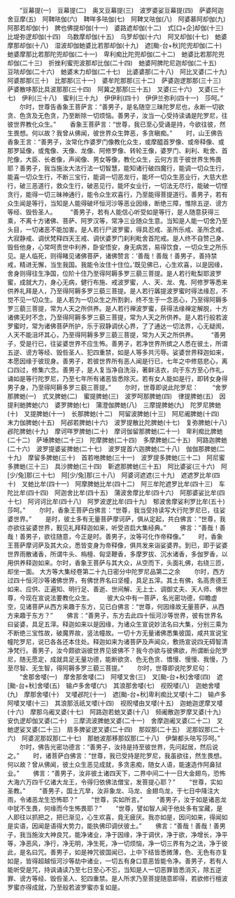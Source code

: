 <!-- { "loadSidebar": true } -->
　　“豆幕提(一)　豆幕提(二)　奥叉豆幕提(三)　波罗婆娑豆幕提(四)　萨婆阿迦舍豆摩(五)　阿鞞呿伽(六)　鞞咩多呿伽(七)　阿鞞叉呿伽(八)　阿婆慕阿却伽(九)　阿那若却伽(十)　脾也佛提却伽(十一)　婆路遮却伽(十二)　式[口+企]却伽(十三)　比堤弥逻却伽(十四)　乌数摩却伽(十五)　乌罗却伽(十六)　阿叉却伽(十七)　虵婆摩那却伽(十八)　湿波却伽虵婆比若那却伽(十九)　遮[颱-台+秋]陀兜却伽(二十)　虵婆摩那比若那陀兜却伽(二十一)　卑利痴比陀兜却伽(二十二)　虵婆比若那陀兜却伽(二十三)　折挫利蜜兜波那却比伽(二十四)　虵婆阿脾陀尼迦却伽(二十五)　豆呿却伽(二十六)　虵婆末力却伽(二十七)　比婆婆那(二十八)　阿比叉婆(二十九)　阿婆那那(三十)　比那那(三十一)　婆牟陀那那(三十二)　萨婆迦逻那那(三十三)　萨婆散哆那比具波那那(三十四)　阿冀之那那(三十五)　叉婆(三十六)　叉婆(三十七)　伊利(三十八)　蜜利(三十九)　伊伊利(四十)　伊伊兰弥利(四十一)　莎呵。”
　　尔时，世尊告香象王菩萨言：“善男子，是名随空三昧陀罗尼也，永断一切欲贪、色贪及无色贪，乃至断除一切烦恼。善男子，汝当一心受持读诵是陀罗尼，往彼世界教化众生。”
　　香象王菩萨言：“世尊，我已至心受诵是持，今欲往彼，然生畏想。何以故？我曾从佛闻，彼世界众生弊恶，多贪瞋痴。”
　　时，山王佛告香象王言：“善男子，汝常化作婆罗门像教化众生，或摩醯首罗像、或帝释像、或那罗延像，或鬼像、天像、龙像、阿修罗像、转轮王像，婆罗门、刹利、毗舍、首陀像，大臣、长者像，声闻像、男女等像，教化众生，云何方言于彼世界生怖畏耶？善男子，我当施汝大法行法一切智慧，能知诸行破四魔行，能调一切众生行，能喜一切众生行，不断三宝行，能调一切恶龙行，能坏一切众生恶业行，大慈大悲行，破三恶道行，救众生行，破恶见行，能坏女业行，一切法无尽行，能破一切悭贪行，能得一切三昧神通行，能令众生欢喜行，乃至能得菩提道行。善男子，若有众生闻是等行，当知是人能得破坏恒河沙等恶业因缘，断绝三障，惟除五逆、谤方等经、毁呰圣人。
　　“善男子，若有人能信心听受如是等行，是人随意获得三乘，不离十方诸佛、菩萨、阿罗汉等，常净三业随众生意。当知是人能一切舍乃至头目，一切诸恶不能加害。是人若行尸波罗蜜，得具忍戒、圣所乐戒、圣所念戒、大寂静戒、调伏梵释四天王戒、调伏婆罗门刹利毗舍首陀戒。是人终不自赞己身、毁呰他身，心常呵责世中利养，卧安悟安，身无病苦，易得饮食，一切众生之所乐见。是人临死，则得睹见诸佛菩萨，诸佛赞言：‘善哉！善哉！善男子，善持禁戒，精进无懈，当生我国。我能令汝住十住位。’既见佛已，心生欢喜，以是因缘，舍身则得往生净国，位阶十住乃至得阿耨多罗三藐三菩提。是人若行毗梨耶波罗蜜，成就大力，身心无病，健行布施、戒波罗蜜，人、天、龙、鬼、阿修罗等悉来供养礼拜是人，乃至得阿耨多罗三藐三菩提。是人若行羼提波罗蜜时得法缘忍，不觉不见一切众生。是人若为一切众生之所割剥，终不生于一念恶心，乃至得阿耨多罗三藐三菩提，常为人天之所供养。是人若行禅波罗蜜，获得法缘禅定解脱，十方诸佛无时不念，乃至得阿耨多罗三藐三菩提，常为人天之所供养。是人若行般若波罗蜜时，常为诸佛菩萨所护，乐于寂静调伏心界，了了通达一切法界，心无疑阂，人天不能沮坏其心，乃至得阿耨多罗三藐三菩提，常为人天之所供养。
　　“善男子，受是行已，往娑婆世界不应生怖。善男子，若净世界所摈之人悉在彼土，所谓五逆、谤方等经、毁呰圣人、犯四重禁，如是人等多共污辱。娑婆世界释迦如来，本愿因缘于彼现身。善男子，若彼世界所有恶人闻是行已，七年之中修慈悲心，离口四过，修集六念。善男子，是人复当净自洗浴，著鲜洁衣，向于东方至心作礼，诵如是等行陀罗尼，乃至七年所有诸恶皆悉除灭。若有女人能如是行，即转女身得男子身，乃至得阿耨多罗三藐三菩提。”
　　尔时，世尊即说此陀罗尼：
　　“舍罗那脾虵(一)　式叉脾虵(二)　蜜提脾虵(三)　波罗呵那脾虵(四)　律提脾虵(五)　因提利虵脾虵(六)　婆罗脾虵(七)　蒲澄伽脾虵(八)　三摩提脾虵(九)　陀罗尼脾虵(十)　叉提脾虵(十一)　长那脾虵(十二)　阿留波脾虵(十三)　阿尼阇脾虵(十四)　末力伽脾虵(十五)　阿邲若脾虵(十六)　波罗提散比陀脾虵(十七)　复弥脾虵(十八)　邲陀脾虵(十九)　摩诃咩罗脾虵(二十)　摩诃伽留那脾虵(二十一)　卑利痴比脾虵(二十二)　萨埵脾虵(二十三)　陀摩脾虵(二十四)　多摩脾虵(二十五)　阿路迦脾虵(二十六)　波罗提婆娑脾虵(二十七)　波罗提首六迦脾虵(二十八)　伽伽那脾虵(二十九)　摩留多脾虵(三十)　首若咃脾虵(三十一)　波罗提多脾虵(三十二)　阿尼蜜多脾虵(三十三)　具沙脾虵(三十四)　靳遮那脾虵(三十五)　阿比婆娑(三十六)　阿[少/兔]那(三十七)　阿[少/兔]那(三十八)　阿婆诃遮遮(三十九)　遮遮罗比牟(四十)　叉虵比牟(四十一)　阿摩脾虵比牟(四十二)　阿三牟陀遮罗比牟(四十三)　车陀比牟(四十四)　阿迦舍比牟(四十五)　蒲波舍摩比牟(四十六)　阿那婆娑比牟(四十七)　阿诃诃比牟(四十八)　阿罗波逻比牟(四十九)　郁波舍摩娑利罗比牟(五十)　莎呵。”
　　尔时，香象王菩萨白佛言：“世尊，我当受持读写大行陀罗尼已，往娑婆世界。”
　　是时，彼土多有无量菩萨摩诃萨，俱从定起，共白佛言：“世尊，我亦欲往娑婆世界，觐见礼拜释迦如来，听受咨启大集经典。”
　　佛言：“善哉！善哉！善男子，欲往随意，今正是时。善男子，汝等可化作帝释像。”
　　时，香象王菩萨摩诃萨及其大众，悉皆变身为帝释像，俱共发来诣娑婆界。到已，即于娑婆世界雨散诸香，所谓牛头、栴檀、匈坚鞭香，多摩罗拔、沉水诸香，多伽罗香，以用供养释迦如来。尔时，香象王菩萨与其大众，从空而下，头面礼佛，右绕三匝，却坐一面。
大方等大集经卷第二十九日密分中陀罗尼品第二之余
　　尔时，西方过四十恒河沙等诸佛世界，有佛世界名曰坚幢，具足五滓。其土有佛，名高贵德王如来、应供、正遍知、明行足、善逝、世间解、无上士、调御丈夫、天人师、佛世尊，今现在宣说法要教化众生。
　　彼大众中有一菩萨，名光密功德，仰瞻虚空，见诸菩萨从西方来趣于东方，见已白佛言：“世尊，何因缘故无量菩萨，从西方来趣于东方？”
　　佛言：“善男子，东方去此四十恒河沙等世界，彼有世界名曰娑婆，具足五滓。释迦如来以是因缘，为诸众生宣说妙法名曰大集，分别三乘为不断绝三宝性故，破魔界故，竖法幢故。一切十方无量诸佛悉集彼国，咸共宣说宝幢陀罗尼，说已各各还本住处。释迦如来为诸菩萨及声闻众，敷扬宣说四无碍智清净梵行。善男子，汝今颇欲诣彼世界见彼佛不？我今亦欲与彼佛欲，所谓断业陀罗尼，随无愿定，成就具足无量功德，能断欲贪、色无色贪、憍慢、慢慢、我慢，乃至尽智、无生智，得阿耨多罗三藐三菩提。”
　　尔时，世尊即说陀罗尼句：
　　“舍那舍嘙(一)　摩舍那舍嘙(二)　阿嘙叉舍(三)　叉[颱-台+秋]舍嘙(四)　遮[颱-台+秋]舍嘙(五)　输卢多舍嘙(六)　其浪那舍嘙(七)　视贶嘙(八)　迦虵舍嘙(九)　摩那舍嘙(十)　叉嘙邲陀(十一)　遮[颱-台+秋]卑利痴比叉嘙(十二)　输卢多阿嘙叉嘙(十三)　其浪那汦祇叉嘙(十四)　视贶嘙由叉嘙(十五)　迦虵迦逻摩叉嘙(十六)　摩那乌阇叉婆(十七)　阿路迦若虵叉婆(十八)　频阇散迦罗摩叉婆(十九)　安仇逻却伽叉婆(二十)　三摩流波脾虵叉婆(二十一)　舍摩迦阇叉婆(二十二)　叉虵逻娑叉婆(二十三)　扇多脾娑逻叉婆(二十四)　那奴那(二十五)　泥那奴那(二十六)　阿婆泥那奴那(二十七)　那虵波那移那奴那(二十八)　伊槃都头呿写莎呵。”
　　尔时，佛告光密功德言：“善男子，汝持是持至彼世界，先问起居，然后说之。”
　　时，诸菩萨白佛言：“世尊，我已受持是陀罗尼，我虽欲往，然生畏想。何以故？曾从佛闻，彼土众生恶见成就，多贪恚痴，随女人语，能速造作阿鼻狱业。”
　　佛言：“善男子，汝非彼土诸四天下，二界中间二十一日大金翅鸟，恐怖大海六万四千亿诸大龙王，令得归依佛法僧宝，发菩提心耶？”
　　“世尊，实如圣教。”
　　“善男子，国土亢旱，汝非象龙、马龙、金翅鸟龙，于七日中降注大雨，令诸恶龙生恐怖耶？”
　　“世尊，实如所言。”
　　“善男子，汝于如是诸恶龙中犹不生畏，何缘而今生怖畏耶？”
　　“世尊，譬如智人闻于他处多有宝藏，是人即往以抓把之，把已渐见，心生欢喜，竟无疲厌。我亦如是，因问如来，得闻如是实语，因闻是语得大势力，能执佛印调伏彼土。”
　　佛言：“善哉！善哉！善男子，我当施汝大神良咒，能净诸业，净于因缘，净于调伏，净于欲，净增长，净平等，净恶风，净行，净无明，净生死，净一切烦恼，净一切三界有为之法，净于彼此，是名曰咒。善男子，如是神咒彼国闻已，上中下结皆悉微薄，色、无色有亦复如是，皆得超越恒河沙等劫中诸业，一切五有身口意恶皆能令净。善男子，若有人能听受是咒，持讽诵读乃至七日至心不忘，当知是人一切恶罪皆悉消灭，除五逆罪、谤方等经、毁呰圣人、犯四重禁。是人所求乃至菩提随意即得，若欲修行檀波罗蜜亦得成就，乃至般若波罗蜜亦复如是。
